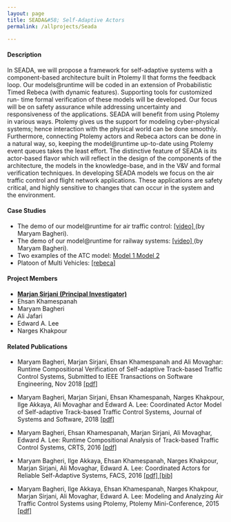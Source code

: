 ```yaml
---
layout: page
title: SEADA&#58; Self-Adaptive Actors
permalink: /allprojects/Seada

---
```


#### Description
In SEADA, we will propose a framework for self-adaptive systems with a component-based architecture built in Ptolemy II that forms the feedback loop. Our models@runtime will be coded in an extension of Probabilistic Timed Rebeca (with dynamic features). Supporting tools for customized run- time formal verification of these models will be developed. Our focus will be on safety assurance while addressing uncertainty and responsiveness of the applications. SEADA will benefit from using Ptolemy in various ways. Ptolemy gives us the support for modeling cyber-physical systems; hence interaction with the physical world can be done smoothly. Furthermore, connecting Ptolemy actors and Rebeca actors can be done in a natural way, so, keeping the model@runtime up-to-date using Ptolemy event queues takes the least effort. The distinctive feature of SEADA is its actor-based flavor which will reflect in the design of the components of the architecture, the models in the knowledge-base, and in the V&V and formal verification techniques. In developing SEADA models we focus on the air traffic control and flight network applications. These applications are safety critical, and highly sensitive to changes that can occur in the system and the environment.

<!--
In SEADA we will use Ptolemy to represent the architecture, and extensions of Rebeca for modeling and verification. Ptolemy is a modeling and simulation tool for cyber-physical systems where the components are actors and the communication and coordination of actors are captured in a director which represents the Model of Computation. Rebeca is an actor-based modeling language with formal verification support. In SEADA, we will propose a framework for self-adaptive systems with a component-based architecture built in Ptolemy II. Our models@runtime will be coded in an extension of Probabilistic Timed Rebeca (with dynamic features), and supporting tools for customized run-time formal verification of these models will be developed. SEADA architecture in Ptolemy II forms the feedback loop and consists of four components of Monitor, Analyze, Plan, and Execute, together with a Knowledge-base, similar to the MAPE-K architecture. A Model of Computation for self-adaptive systems will be designed in Ptolemy. The distinctive feature of SEADA is its actor-based flavor which will reflect in the design of the components of the architecture, the models in the knowledge-base, and in the V&V and formal verification techniques. Ptolemy gives us the much-needed support to model and evaluate the system in a more abstract level, and the means to connect to the physical world, while Rebeca gives us the formal verification support for the model@runtime to assure safety concerns.\\
Ptolemy components in SEADA call the external tools to verify models@runtime and check the safety in order to react accordingly. Before sending any command to the system for reconfiguration or change, they will check the safety of new configurations.\\
Models in Dynamic Probabilistic Timed Rebeca, an actor-based language supporting dynamic and probabilistic behavior with timing constraints, will be the core models for runtime safety analysis. Probabilistic and statistical model checking and compositional verification will be the main analysis techniques in SEADA. We will create models on which we can zoom-in and zoom-out and reach to the necessary level of abstraction for the required analysis; we call these models magnifiable models. Instead of a predefined hierarchical or nested model, we will propose a flat model which can be modularized (partitioned) and be refined or abstracted (zoomed-in or zoomed-out) during runtime.\\
The actor model serves as the model@runtime in the core of the knowledge-base of SEADA, and any dangerous situation will be reported to the Plan component to be dealt with. Our experience in specific state-space reduction techniques for actors, and bounded model checking empowered by heuristics, will be the foundation to build more agile runtime verification methods which are necessary for reliable and quick adaptation. In the following, we presented our model@runtime for two different application domains.
-->

#### Case Studies
* The demo of our model@runtime for air traffic control: [ [video] ](http://rebeca.cs.ru.is/files/Movies/SEADA/ATC5.mov) (by Maryam Bagheri). 
* The demo of our model@runtime for railway systems: [ [video] ](http://rebeca.cs.ru.is/files/Movies/SEADA/TCS1.mov) (by Maryam Bagheri).
* Two examples of the ATC model: [ Model 1 ](/assets/projects/Seada/case-studies/ATC-FACS.zip) [ Model 2 ](/assets/projects/Seada/case-studies/MagImp-TSE.zip)
* Platoon of Multi Vehicles: [ [rebeca] ](/assets/projects/Seada/case-studies/PlatoonMultiVehicles.rebeca)

#### Project Members
* **<u>Marjan Sirjani (Principal Investigator)</u>**
* Ehsan Khamespanah
* Maryam Bagheri
* Ali Jafari
* Edward A. Lee
* Narges Khakpour

#### Related Publications
- Maryam Bagheri, Marjan Sirjani, Ehsan Khamespanah and Ali Movaghar: Runtime Compositional Verification of Self-adaptive Track-based Traffic Control Systems, Submitted to IEEE Transactions on Software Engineering, Nov 2018 [ [pdf] ](/assets/papers/2018/Runtime-Compositional-Verification-of-Self-adaptive-Systems.pdf)

- Maryam Bagheri, Marjan Sirjani, Ehsan Khamespanah, Narges Khakpour, Ilge Akkaya, Ali Movaghar and Edward A. Lee: Coordinated Actor Model of Self-adaptive Track-based Traffic Control Systems, Journal of Systems and Software, 2018 [ [pdf] ](/assets/papers/2018/Self-Adaptive-Coordinated-Actors.pdf)

- Maryam Bagheri, Ehsan Khamespanah, Marjan Sirjani, Ali Movaghar, Edward A. Lee: Runtime Compositional Analysis of Track-based Traffic Control Systems, CRTS, 2016 [ [pdf] ](/assets/papers/2016/RuntimeCompositionalAnalysisofTTCS.pdf)

- Maryam Bagheri, Ilge Akkaya, Ehsan Khamespanah, Narges Khakpour, Marjan Sirjani, Ali Movaghar, Edward A. Lee: Coordinated Actors for Reliable Self-Adaptive Systems, FACS, 2016  [ [pdf] ](/assets/papers/2016/CoordinatedActorsforReliableSelfAdaptiveSystems.pdf) [ [bib] ](http://dblp.uni-trier.de/rec/bibtex/conf/facs2/BagheriAKKSML16)

- Maryam Bagheri, Ilge Akkaya, Ehsan Khamespanah, Narges Khakpour, Marjan Sirjani, Ali Movaghar, Edward A. Lee: Modeling and Analyzing Air Traffic Control Systems using Ptolemy, Ptolemy Mini-Conference, 2015 [ [pdf] ](/assets/papers/2015/ATC-PtolemyPoster-Final.pdf)

